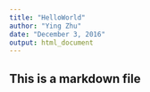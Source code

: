 ```yaml
---
title: "HelloWorld"
author: "Ying Zhu"
date: "December 3, 2016"
output: html_document
---
```

## This is a markdown file